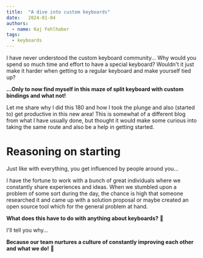```yaml
---
title:  "A dive into custom keyboards"
date:   2024-01-04
authors:
  - name: Kaj Fehlhaber
tags:
  - keyboards
---
```


I have never understood the custom keyboard community... Why would you spend so much time and effort to have a special keyboard?
Wouldn't it just make it harder when getting to a regular keyboard and make yourself tied up?

**...Only to now find myself in this maze of split keyboard with custom bindings and what not!**

Let me share why I did this 180 and how I took the plunge and also (started to) get productive in this new area!
This is somewhat of a different blog from what I have usually done, but thought it would make some curious into taking the same route and also
be a help in getting started.

# Reasoning on starting
Just like with everything, you get influenced by people around you...

I have the fortune to work with a bunch of great individuals where we constantly share experiences and ideas. When we stumbled upon a problem of some sort during the day, the chance is high that someone researched it and came up with a solution proposal or maybe created an open source tool which for the general problem at hand.

**What does this have to do with anything about keyboards?** 🤔

I'll tell you why...

**Because our team nurtures a culture of constantly improving each other and what we do!** 💪


